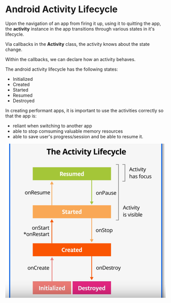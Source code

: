# Android Activity Lifecycle

Upon the navigation of an app from firing it up, using it to quitting the app, the **activity** instance in the app transitions through various states in it's lifecycle.

Via callbacks in the **Activity** class, the activity knows about the state change.

Within the callbacks, we can declare how an activity behaves.

The android activity lifecycle has the following states:

  * Initialized
  * Created
  * Started
  * Resumed
  * Destroyed

In creating performant apps, it is important to use the activities correctly so that the app is:
  
  * reliant when switching to another app
  * able to stop comsuming valuable memory resources
  * able to save user's progress/session and be able to resume it.

![The Activity Lifecycle](res/activity_lifecycle.png)

